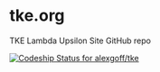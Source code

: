 # tke.org
TKE Lambda Upsilon Site
GitHub repo

[ ![Codeship Status for alexgoff/tke](https://codeship.com/projects/055b57d0-5d04-0133-11c0-5e493a25d753/status?branch=master)](https://codeship.com/projects/111038)